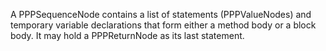 A PPPSequenceNode contains a list of statements (PPPValueNodes) and temporary variable declarations that form either a method body or a block body. It may hold a PPPReturnNode as its last statement.